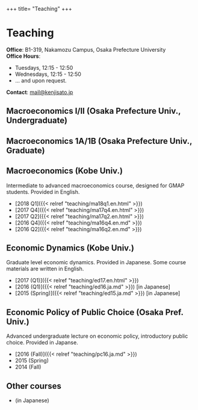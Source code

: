+++
title= "Teaching"
+++

# Teaching

**Office**: B1-319, Nakamozu Campus, Osaka Prefecture University<br>
**Office Hours**:

- Tuesdays, 12:15 - 12:50
- Wednesdays, 12:15 - 12:50
- ... and upon request.

**Contact**: mail@kenjisato.jp


## Macroeconomics I/II (Osaka Prefecture Univ., Undergraduate)

## Macroeconomics 1A/1B (Osaka Prefecture Univ., Graduate)


## Macroeconomics (Kobe Univ.)

Intermediate to advanced macroeconomics course, designed for GMAP students. Provided in English.

- [2018 Q1]({{< relref "teaching/ma18q1.en.html" >}})
- [2017 Q4]({{< relref "teaching/ma17q4.en.html" >}})
- [2017 Q2]({{< relref "teaching/ma17q2.en.html" >}})
- [2016 Q4]({{< relref "teaching/ma16q4.en.md" >}})
- [2016 Q2]({{< relref "teaching/ma16q2.en.md" >}})

## Economic Dynamics (Kobe Univ.)

Graduate level economic dynamics. Provided in Japanese. Some course materials are written in English.

- [2017 (Q1)]({{< relref "teaching/ed17.en.html" >}})
- [2016 (Q1)]({{< relref "teaching/ed16.ja.md" >}}) [in Japanese]
- [2015 (Spring)]({{< relref "teaching/ed15.ja.md" >}}) [in Japanese]


## Economic Policy of Public Choice (Osaka Pref. Univ.)

Advanced undergraduate lecture on economic policy, introductory public choice. Provided in Japanse.  

- [2016 (Fall)]({{< relref "teaching/pc16.ja.md" >}})
- 2015 (Spring)
- 2014 (Fall)

## Other courses

-  (in Japanese)
